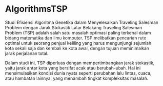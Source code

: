 ﻿# AlgorithmsTSP
 
Studi Efisiensi Algoritma Genetika dalam Menyelesaikan Traveling Salesman Problem dengan Jarak Stokastik
Latar Belakang
Traveling Salesman Problem (TSP) adalah salah satu masalah optimasi paling terkenal dalam bidang matematika dan ilmu komputer. TSP melibatkan pencarian rute optimal untuk seorang penjual keliling yang harus mengunjungi sejumlah kota sekali saja dan kembali ke kota awal, dengan tujuan meminimalkan jarak perjalanan total.

Dalam studi ini, TSP diperluas dengan mempertimbangkan jarak stokastik, yaitu jarak antar kota yang bersifat acak atau berubah-ubah. Hal ini mensimulasikan kondisi dunia nyata seperti perubahan lalu lintas, cuaca, atau hambatan lainnya, yang menambah tingkat kompleksitas masalah.
